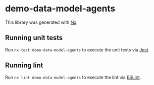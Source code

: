 # demo-data-model-agents

This library was generated with [Nx](https://nx.dev).

## Running unit tests

Run `nx test demo-data-model-agents` to execute the unit tests via [Jest](https://jestjs.io).

## Running lint

Run `nx lint demo-data-model-agents` to execute the lint via [ESLint](https://eslint.org/).
